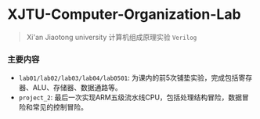 # XJTU-Computer-Organization-Lab
> Xi'an Jiaotong university 计算机组成原理实验
> `Verilog`

### 主要内容
- `lab01/lab02/lab03/lab04/lab0501`: 为课内的前5次铺垫实验，完成包括寄存器、ALU、存储器、数据通路等。
- `project_2`: 最后一次实现ARM五级流水线CPU，包括处理结构冒险，数据冒险和常见的控制冒险。
